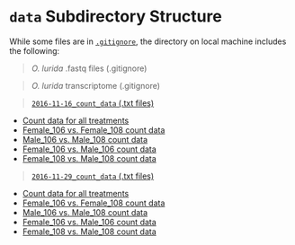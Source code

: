 # `data` Subdirectory Structure
While some files are in [`.gitignore`](https://github.com/yaaminiv/yaaminiv-fish546-2016/blob/master/.gitignore), the directory on local machine includes the following:

> *O. lurida* .fastq files (.gitignore)

> *O. lurida* transcriptome (.gitignore)

> [`2016-11-16_count_data` (.txt files)](https://github.com/yaaminiv/yaaminiv-fish546-2016/tree/master/data/2016-11-16_count_data)

- [Count data for all treatments](https://raw.githubusercontent.com/yaaminiv/yaaminiv-fish546-2016/master/data/2016-11-16-oly-gonad-oa-count-data.txt)
- [Female_106 vs. Female_108 count data](https://raw.githubusercontent.com/yaaminiv/yaaminiv-fish546-2016/master/data/2016-11-16-oly-gonad-oa-count-data-female106-female108.txt)
- [Male_106 vs. Male_108 count data](https://raw.githubusercontent.com/yaaminiv/yaaminiv-fish546-2016/master/data/2016-11-16-oly-gonad-oa-count-data-male106-male108.txt)
- [Female_106 vs. Male_106 count data](https://raw.githubusercontent.com/yaaminiv/yaaminiv-fish546-2016/master/data/2016-11-16-oly-gonad-oa-count-data-female106-male106.txt)
- [Female_108 vs. Male_108 count data](https://raw.githubusercontent.com/yaaminiv/yaaminiv-fish546-2016/master/data/2016-11-16-oly-gonad-oa-count-data-female108-male108.txt)

> [`2016-11-29_count_data` (.txt files)](https://github.com/yaaminiv/yaaminiv-fish546-2016/tree/master/data/2016-11-29-count-data)

- [Count data for all treatments](https://raw.githubusercontent.com/yaaminiv/yaaminiv-fish546-2016/master/data/2016-11-29-count-data/2016-11-29-oly-gonad-oa-count-data.txt)
- [Female_106 vs. Female_108 count data](https://raw.githubusercontent.com/yaaminiv/yaaminiv-fish546-2016/master/data/2016-11-29-count-data/2016-11-29-oly-gonad-oa-count-data-female106-female108.txt)
- [Male_106 vs. Male_108 count data](https://raw.githubusercontent.com/yaaminiv/yaaminiv-fish546-2016/master/data/2016-11-29-count-data/2016-11-29-oly-gonad-oa-count-data-male106-male108.txt)
- [Female_106 vs. Male_106 count data](https://raw.githubusercontent.com/yaaminiv/yaaminiv-fish546-2016/master/data/2016-11-29-count-data/2016-11-29-oly-gonad-oa-count-data-female106-male106.txt)
- [Female_108 vs. Male_108 count data](https://raw.githubusercontent.com/yaaminiv/yaaminiv-fish546-2016/master/data/2016-11-29-count-data/2016-11-29-oly-gonad-oa-count-data-female108-male108.txt)
